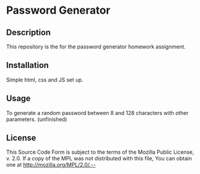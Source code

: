 # Password Generator

## Description

This repository is the for the password generator homework assignment.

## Installation

Simple html, css and JS set up.

## Usage

To generate a random password between 8 and 128 characters with other parameters. (unfinished)

## License

This Source Code Form is subject to the terms of the Mozilla Public
  License, v. 2.0. If a copy of the MPL was not distributed with this
  file, You can obtain one at http://mozilla.org/MPL/2.0/.--

